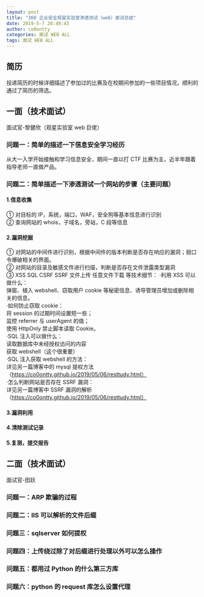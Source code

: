 ```yaml
---
layout: post
title: "360 企业安全观星实验室渗透测试（web）面试总结"
date: 2019-5-7 20:49:43
author: co0ontty
categories: 面试 WEB ALL
tags: 面试 WEB ALL 
---
```

## 简历
投递简历的时候详细描述了参加过的比赛及在校期间参加的一些项目情况，顺利的通过了简历的筛选。
## 一面（技术面试）
面试官-黎健欣（观星实验室 web 巨佬）   
### 问题一：简单的描述一下信息安全学习经历  
从大一入学开始接触和学习信息安全，期间一直以打 CTF 比赛为主，近半年跟着指导老师一直做产品。
### 问题二：简单描述一下渗透测试一个网站的步骤（主要问题）  
#### 1.信息收集
① 对目标的 IP，系统，端口，WAF，安全狗等基本信息进行识别  
② 查询网站的 whois，子域名，旁站，C 段等信息   
#### 2.漏洞挖掘
① 对网站的中间件进行识别，根据中间件的版本判断是否存在响应的漏洞；弱口令爆破相关的界面。  
② 对网站的目录及敏感文件进行扫描，判断是否存在文件泄露类型漏洞  
③ XSS SQL CSRF SSRF 文件上传 任意文件下载 等技术细节： 
·利用 XSS 可以做什么：  
弹窗、植入 webshell、窃取用户 cookie 等秘密信息、诱导管理员增加或删除相关的信息。    
·如何防止窃取 cookie：    
将 session 的过期时间设置短一些；  
监控 referrer 与 userAgent 的值；  
使用 HttpOnly 禁止脚本读取 Cookie。  
·SQL 注入可以做什么：  
读取数据库中未经授权访问的内容  
获取 webshell（这个很重要）  
·SQL 注入获取 webshell 的方法：  
详见另一篇博客中的 mysql 提权方法（https://co0ontty.github.io/2019/05/06/resttudy.html）    
·怎么判断网站是否存在 SSRF 漏洞：  
详见另一篇博客中 SSRF 漏洞的解析（https://co0ontty.github.io/2019/05/06/resttudy.html）  
#### 3.漏洞利用
#### 4.清除测试记录 
#### 5.复测，提交报告
## 二面（技术面试）
面试官-田跃    
### 问题一：ARP 欺骗的过程  
### 问题二：IIS 可以解析的文件后缀  
### 问题三：sqlserver 如何提权  
### 问题四：上传绕过除了对后缀进行处理以外可以怎么操作    
### 问题五：都用过 Python 的什么第三方库  
### 问题六：python 的 request 库怎么设置代理  
